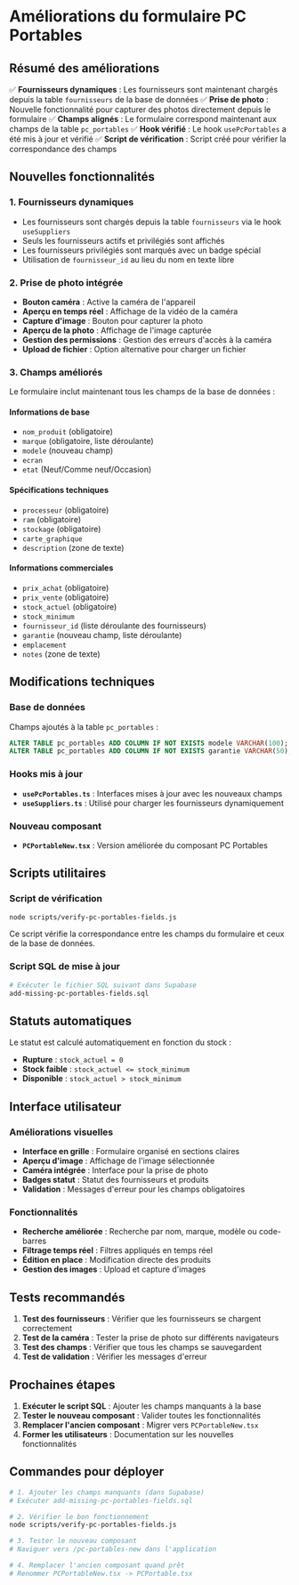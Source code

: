 # Améliorations du formulaire PC Portables

## Résumé des améliorations

✅ **Fournisseurs dynamiques** : Les fournisseurs sont maintenant chargés depuis la table `fournisseurs` de la base de données
✅ **Prise de photo** : Nouvelle fonctionnalité pour capturer des photos directement depuis le formulaire
✅ **Champs alignés** : Le formulaire correspond maintenant aux champs de la table `pc_portables`
✅ **Hook vérifié** : Le hook `usePcPortables` a été mis à jour et vérifié
✅ **Script de vérification** : Script créé pour vérifier la correspondance des champs

## Nouvelles fonctionnalités

### 1. Fournisseurs dynamiques
- Les fournisseurs sont chargés depuis la table `fournisseurs` via le hook `useSuppliers`
- Seuls les fournisseurs actifs et privilégiés sont affichés
- Les fournisseurs privilégiés sont marqués avec un badge spécial
- Utilisation de `fournisseur_id` au lieu du nom en texte libre

### 2. Prise de photo intégrée
- **Bouton caméra** : Active la caméra de l'appareil
- **Aperçu en temps réel** : Affichage de la vidéo de la caméra
- **Capture d'image** : Bouton pour capturer la photo
- **Aperçu de la photo** : Affichage de l'image capturée
- **Gestion des permissions** : Gestion des erreurs d'accès à la caméra
- **Upload de fichier** : Option alternative pour charger un fichier

### 3. Champs améliorés
Le formulaire inclut maintenant tous les champs de la base de données :

#### Informations de base
- `nom_produit` (obligatoire)
- `marque` (obligatoire, liste déroulante)
- `modele` (nouveau champ)
- `ecran`
- `etat` (Neuf/Comme neuf/Occasion)

#### Spécifications techniques
- `processeur` (obligatoire)
- `ram` (obligatoire)
- `stockage` (obligatoire)
- `carte_graphique`
- `description` (zone de texte)

#### Informations commerciales
- `prix_achat` (obligatoire)
- `prix_vente` (obligatoire)
- `stock_actuel` (obligatoire)
- `stock_minimum`
- `fournisseur_id` (liste déroulante des fournisseurs)
- `garantie` (nouveau champ, liste déroulante)
- `emplacement`
- `notes` (zone de texte)

## Modifications techniques

### Base de données
Champs ajoutés à la table `pc_portables` :
```sql
ALTER TABLE pc_portables ADD COLUMN IF NOT EXISTS modele VARCHAR(100);
ALTER TABLE pc_portables ADD COLUMN IF NOT EXISTS garantie VARCHAR(50);
```

### Hooks mis à jour
- **`usePcPortables.ts`** : Interfaces mises à jour avec les nouveaux champs
- **`useSuppliers.ts`** : Utilisé pour charger les fournisseurs dynamiquement

### Nouveau composant
- **`PCPortableNew.tsx`** : Version améliorée du composant PC Portables

## Scripts utilitaires

### Script de vérification
```bash
node scripts/verify-pc-portables-fields.js
```
Ce script vérifie la correspondance entre les champs du formulaire et ceux de la base de données.

### Script SQL de mise à jour
```bash
# Exécuter le fichier SQL suivant dans Supabase
add-missing-pc-portables-fields.sql
```

## Statuts automatiques
Le statut est calculé automatiquement en fonction du stock :
- **Rupture** : `stock_actuel = 0`
- **Stock faible** : `stock_actuel <= stock_minimum`
- **Disponible** : `stock_actuel > stock_minimum`

## Interface utilisateur

### Améliorations visuelles
- **Interface en grille** : Formulaire organisé en sections claires
- **Aperçu d'image** : Affichage de l'image sélectionnée
- **Caméra intégrée** : Interface pour la prise de photo
- **Badges statut** : Statut des fournisseurs et produits
- **Validation** : Messages d'erreur pour les champs obligatoires

### Fonctionnalités
- **Recherche améliorée** : Recherche par nom, marque, modèle ou code-barres
- **Filtrage temps réel** : Filtres appliqués en temps réel
- **Édition en place** : Modification directe des produits
- **Gestion des images** : Upload et capture d'images

## Tests recommandés

1. **Test des fournisseurs** : Vérifier que les fournisseurs se chargent correctement
2. **Test de la caméra** : Tester la prise de photo sur différents navigateurs
3. **Test des champs** : Vérifier que tous les champs se sauvegardent
4. **Test de validation** : Vérifier les messages d'erreur

## Prochaines étapes

1. **Exécuter le script SQL** : Ajouter les champs manquants à la base
2. **Tester le nouveau composant** : Valider toutes les fonctionnalités
3. **Remplacer l'ancien composant** : Migrer vers `PCPortableNew.tsx`
4. **Former les utilisateurs** : Documentation sur les nouvelles fonctionnalités

## Commandes pour déployer

```bash
# 1. Ajouter les champs manquants (dans Supabase)
# Exécuter add-missing-pc-portables-fields.sql

# 2. Vérifier le bon fonctionnement
node scripts/verify-pc-portables-fields.js

# 3. Tester le nouveau composant
# Naviguer vers /pc-portables-new dans l'application

# 4. Remplacer l'ancien composant quand prêt
# Renommer PCPortableNew.tsx -> PCPortable.tsx
``` 